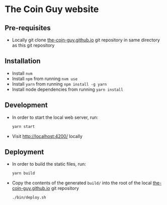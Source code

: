# The Coin Guy website


## Pre-requisites
- Locally git clone [the-coin-guy.github.io](https://github.com/the-coin-guy/the-coin-guy.github.io) git repository in same directory as this git repository


## Installation
- Install `nvm`
- Install `npm` from running `nvm use`
- Install `yarn` from running `npm install -g yarn`
- Install node dependencies from running `yarn install`


## Development
- In order to start the local web server, run:
    ```bash
    yarn start
    ```

- Visit [http://localhost:4200/](http://localhost:4200/) locally


## Deployment
- In order to build the static files, run:
    ```bash
    yarn build
    ```

- Copy the contents of the generated `build/` into the root of the local [the-coin-guy.github.io](https://github.com/the-coin-guy/the-coin-guy.github.io) git repository
    ```bash
    ./bin/deploy.sh
    ```
